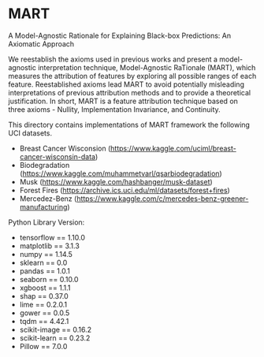 # MART
A Model-Agnostic Rationale for Explaining Black-box Predictions: An Axiomatic Approach

We reestablish the axioms used in previous works and present a model-agnostic interpretation technique, Model-Agnostic RaTionale (MART), which measures the attribution of features by exploring all possible ranges of each feature. Reestablished axioms lead MART to avoid potentially misleading interpretations of previous attribution methods and to provide a theoretical justification. In short, MART is a feature attribution technique based on three axioms - Nullity, Implementation Invariance, and Continuity.

This directory contains implementations of MART framework the following UCI datasets.
 - Breast Cancer Wisconsion (https://www.kaggle.com/uciml/breast-cancer-wisconsin-data)
 - Biodegradation (https://www.kaggle.com/muhammetvarl/qsarbiodegradation)
 - Musk (https://www.kaggle.com/hashbanger/musk-dataset) 
 - Forest Fires (https://archive.ics.uci.edu/ml/datasets/forest+fires)
 - Mercedez-Benz (https://www.kaggle.com/c/mercedes-benz-greener-manufacturing)


Python Library Version:
- tensorflow == 1.10.0
- matplotlib == 3.1.3
- numpy == 1.14.5
- sklearn == 0.0
- pandas == 1.0.1
- seaborn == 0.10.0
- xgboost == 1.1.1
- shap == 0.37.0
- lime == 0.2.0.1
- gower == 0.0.5
- tqdm == 4.42.1
- scikit-image == 0.16.2
- scikit-learn == 0.23.2
- Pillow == 7.0.0
